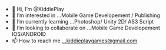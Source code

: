 - 👋 Hi, I’m @KiddiePlay
- 👀 I’m interested in ...Mobile Game Developement / Publishing
- 🌱 I’m currently learning ...Photoshop/ Unity 2D/ AS3 Script
- 💞️ I’m looking to collaborate on ...Mobile Game Developement IOS/ANDROID
- 📫 How to reach me ...kiddieplaygames@gmail.com

<!---
KiddiePlay/KiddiePlay is a ✨ special ✨ repository because its `README.md` (this file) appears on your GitHub profile.
You can click the Preview link to take a look at your changes.
--->
